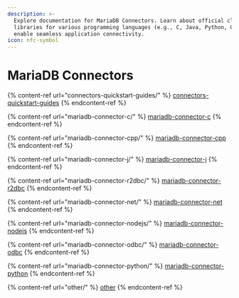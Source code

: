 ```yaml
---
description: >-
  Explore documentation for MariaDB Connectors. Learn about official client
  libraries for various programming languages (e.g., C, Java, Python, ODBC) to
  enable seamless application connectivity.
icon: nfc-symbol
---
```


# MariaDB Connectors

{% content-ref url="connectors-quickstart-guides/" %}
[connectors-quickstart-guides](connectors-quickstart-guides/)
{% endcontent-ref %}

{% content-ref url="mariadb-connector-c/" %}
[mariadb-connector-c](mariadb-connector-c/)
{% endcontent-ref %}

{% content-ref url="mariadb-connector-cpp/" %}
[mariadb-connector-cpp](mariadb-connector-cpp/)
{% endcontent-ref %}

{% content-ref url="mariadb-connector-j/" %}
[mariadb-connector-j](mariadb-connector-j/)
{% endcontent-ref %}

{% content-ref url="mariadb-connector-r2dbc/" %}
[mariadb-connector-r2dbc](mariadb-connector-r2dbc/)
{% endcontent-ref %}

{% content-ref url="mariadb-connector-net/" %}
[mariadb-connector-net](mariadb-connector-net/)
{% endcontent-ref %}

{% content-ref url="mariadb-connector-nodejs/" %}
[mariadb-connector-nodejs](mariadb-connector-nodejs/)
{% endcontent-ref %}

{% content-ref url="mariadb-connector-odbc/" %}
[mariadb-connector-odbc](mariadb-connector-odbc/)
{% endcontent-ref %}

{% content-ref url="mariadb-connector-python/" %}
[mariadb-connector-python](mariadb-connector-python/)
{% endcontent-ref %}

{% content-ref url="other/" %}
[other](other/)
{% endcontent-ref %}
